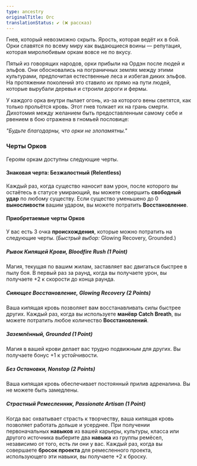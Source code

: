 ```yaml
---
type: ancestry
originalTitle: Orc
translationStatus: ✔️ (❌ рассказ)
---
```


Гнев, который невозможно скрыть. Ярость, которая ведёт их в бой. Орки славятся по всему миру как выдающиеся воины — репутация, которая миролюбивым оркам вовсе не по вкусу.

Пятый из говорящих народов, орки прибыли на Ордэн после людей и эльфов. Они обосновались на пограничных землях между этими культурами, предпочитая естественные леса и избегая диких эльфов. На протяжении поколений это ставило их прямо на пути людей, которые вырубали деревья и строили дороги и фермы.

У каждого орка внутри пылает огонь, из-за которого вены светятся, как только прольётся кровь. Этот гнев толкает их на грань смерти. Дихотомия между желанием быть предоставленным самому себе и рвением в бою отражена в гномьей пословице:

_"Будьте благодарны, что орки не злопамятны."_

### Черты Орков

Героям оркам доступны следующие черты.

#### Знаковая черта: Безжалостный (Relentless)

Каждый раз, когда существо наносит вам урон, после которого вы остаётесь в статусе умирающий, вы можете совершить **свободный удар** по любому существу. Если существо уменьшено до 0 **выносливости** вашим ударом, вы можете потратить **Восстановление**.

#### Приобретаемые черты Орков

У вас есть 3 очка **происхождения**, которые можно потратить на следующие черты. (_Быстрый выбор:_ Glowing Recovery, Grounded.)

##### Рывок Кипящей Крови, Bloodfire Rush (1 Point)

Магия, текущая по вашим жилам, заставляет вас двигаться быстрее в пылу боя. В первый раз за раунд, когда вы получаете урон, вы получаете +2 к скорости до конца раунда.

##### Сияющее Восстановление, Glowing Recovery (2 Points)

Ваша кипящая кровь позволяет вам восстанавливать силы быстрее других. Каждый раз, когда вы используете **манёвр Catch Breath**, вы можете потратить любое количество **Восстановлений**.

##### Заземлённый, Grounded (1 Point)

Магия в вашей крови делает вас трудно подвижным для других. Вы получаете бонус +1 к устойчивости.

##### Без Остановки, Nonstop (2 Points)

Ваша кипящая кровь обеспечивает постоянный прилив адреналина. Вы не можете быть замедлены.

##### Страстный Ремесленник, Passionate Artisan (1 Point)

Когда вас охватывает страсть к творчеству, ваша кипящая кровь позволяет работать дольше и усерднее. При получении первоначальных **навыков** из вашей карьеры, культуры, класса или другого источника выберите два **навыка** из группы ремёсел, независимо от того, есть ли они у вас. Каждый раз, когда вы совершаете **бросок проекта** для ремесленного проекта, использующего эти навыки, вы получаете +2 к броску.